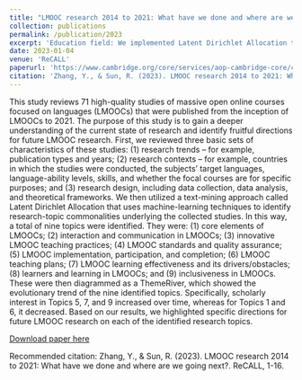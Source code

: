 ```yaml
---
title: "LMOOC research 2014 to 2021: What have we done and where are we going next?"
collection: publications
permalink: /publication/2023
excerpt: 'Education field: We implemented Latent Dirichlet Allocation topic modeling method to analyze the trends of LMOOC research from 2014 to 2021.'
date: 2023-01-04
venue: 'ReCALL'
paperurl: 'https://www.cambridge.org/core/services/aop-cambridge-core/content/view/4843E616C31DBE1745B4184E1B56A065/S0958344022000246a.pdf/div-class-title-lmooc-research-2014-to-2021-what-have-we-done-and-where-are-we-going-next-div.pdf'
citation: 'Zhang, Y., & Sun, R. (2023). LMOOC research 2014 to 2021: What have we done and where are we going next?. ReCALL, 1-16.'
---
```


This study reviews 71 high-quality studies of massive open online courses focused on languages (LMOOCs) that were published from the inception of LMOOCs to 2021. The purpose of this study is to gain a deeper understanding of the current state of research and identify fruitful directions for future LMOOC research. First, we reviewed three basic sets of characteristics of these studies: (1) research trends – for example, publication types and years; (2) research contexts – for example, countries in which the studies were conducted, the subjects’ target languages, language-ability levels, skills, and whether the focal courses are for specific purposes; and (3) research design, including data collection, data analysis, and theoretical frameworks. We then utilized a text-mining approach called Latent Dirichlet Allocation that uses machine-learning techniques to identify research-topic commonalities underlying the collected studies. In this way, a total of nine topics were identified. They were: (1) core elements of LMOOCs; (2) interaction and communication in LMOOCs; (3) innovative LMOOC teaching practices; (4) LMOOC standards and quality assurance; (5) LMOOC implementation, participation, and completion; (6) LMOOC teaching plans; (7) LMOOC learning effectiveness and its drivers/obstacles; (8) learners and learning in LMOOCs; and (9) inclusiveness in LMOOCs. These were then diagrammed as a ThemeRiver, which showed the evolutionary trend of the nine identified topics. Specifically, scholarly interest in Topics 5, 7, and 9 increased over time, whereas for Topics 1 and 6, it decreased. Based on our results, we highlighted specific directions for future LMOOC research on each of the identified research topics.

[Download paper here](http://ruoxisun-zlyue.github.io/files/paper.pdf)

Recommended citation: Zhang, Y., & Sun, R. (2023). LMOOC research 2014 to 2021: What have we done and where are we going next?. ReCALL, 1-16.
